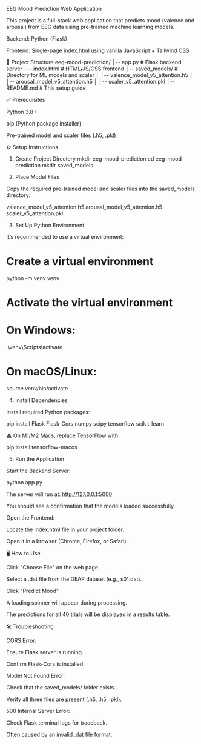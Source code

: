 EEG Mood Prediction Web Application

This project is a full-stack web application that predicts mood (valence and arousal) from EEG data using pre-trained machine learning models.

Backend: Python (Flask)

Frontend: Single-page index.html using vanilla JavaScript + Tailwind CSS

📂 Project Structure
eeg-mood-prediction/
│-- app.py                     # Flask backend server
│-- index.html                 # HTML/JS/CSS frontend
│-- saved_models/              # Directory for ML models and scaler
│   │-- valence_model_v5_attention.h5
│   │-- arousal_model_v5_attention.h5
│   │-- scaler_v5_attention.pkl
│-- README.md                  # This setup guide

✅ Prerequisites

Python 3.8+

pip (Python package installer)

Pre-trained model and scaler files (.h5, .pkl)

⚙️ Setup Instructions
1. Create Project Directory
mkdir eeg-mood-prediction
cd eeg-mood-prediction
mkdir saved_models

2. Place Model Files

Copy the required pre-trained model and scaler files into the saved_models directory:

valence_model_v5_attention.h5
arousal_model_v5_attention.h5
scaler_v5_attention.pkl

3. Set Up Python Environment

It’s recommended to use a virtual environment:

# Create a virtual environment
python -m venv venv

# Activate the virtual environment
# On Windows:
.\venv\Scripts\activate
# On macOS/Linux:
source venv/bin/activate

4. Install Dependencies

Install required Python packages:

pip install Flask Flask-Cors numpy scipy tensorflow scikit-learn


⚠️ On M1/M2 Macs, replace TensorFlow with:

pip install tensorflow-macos

5. Run the Application

Start the Backend Server:

python app.py


The server will run at: http://127.0.0.1:5000

You should see a confirmation that the models loaded successfully.

Open the Frontend:

Locate the index.html file in your project folder.

Open it in a browser (Chrome, Firefox, or Safari).

🖥️ How to Use

Click "Choose File" on the web page.

Select a .dat file from the DEAP dataset (e.g., s01.dat).

Click "Predict Mood".

A loading spinner will appear during processing.

The predictions for all 40 trials will be displayed in a results table.

🛠️ Troubleshooting

CORS Error:

Ensure Flask server is running.

Confirm Flask-Cors is installed.

Model Not Found Error:

Check that the saved_models/ folder exists.

Verify all three files are present (.h5, .h5, .pkl).

500 Internal Server Error:

Check Flask terminal logs for traceback.

Often caused by an invalid .dat file format.
